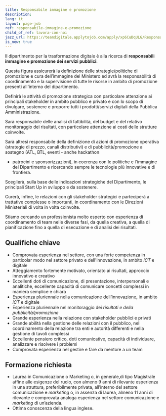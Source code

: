 ```yaml
---
title: Responsabile immagine e promozione
description:
lang: it
layout: page-job
ref: responsabile-immagine-e-promozione
child_of_ref: lavora-con-noi
jazz_url: https://teamdigitale.applytojob.com/apply/xp6CuDqULG/Responsabile-Immagine-E-Promozione.html
is_new: true
---
```


Il dipartimento per la trasformazione digitale è alla ricerca di
**responsabili immagine e promozione dei servizi pubblici**.

Questa figura assicurerà la definizione delle strategie/politiche di
promozione e cura dell’immagine del Ministero ed avrà la responsabilità
di coordinamento e la supervisione di tutte le risorse in ambito di
promozione presenti all'interno del dipartimento.

Definirà le attività di promozione strategica con particolare attenzione
ai principali stakeholder in ambito pubblico e privato e con lo scopo di
divulgare, sostenere e proporre tutti i prodotti/servizi digitali della
Pubblica Amministrazione.

Sarà responsabile delle analisi di fattibilità, del budget e del
relativo monitoraggio dei risultati, con particolare attenzione ai costi
delle strutture coinvolte.

Sarà altresì responsabile della definizione di azioni di promozione
operativa (strategie di prezzo, canali distributivi) e di
pubblicità/promozione a sostegno (ATL, BTL, eventi - anche hackathon
- patrocini e sponsorizzazioni), in coerenza con le politiche e
l'immagine del Dipartimento e ricercando sempre le tecnologie più
innovative e di frontiera.

Sceglierà, sulla base delle indicazioni strategiche del Dipartimento, le
principali Start Up in sviluppo e da sostenere.

Curerà, infine, le relazioni con gli stakeholder strategici e
parteciperà a trattative complesse o importanti, in coordinamento con le
Direzioni Ministeriali di volta in volta coinvolte.

Stiamo cercando un professionista molto esperto con esperienza di
coordinamento di team nelle diverse fasi, da quella creativa, a quella
di pianificazione fino a quella di esecuzione e di analisi dei
risultati.

## Qualifiche chiave

-   Comprovata esperienza nel settore, con una forte competenza in
    particolar modo nel settore privato e dell'innovazione, in ambito
    *ICT* e digitale
-   Atteggiamento fortemente motivato, orientato ai risultati, approccio
    innovativo e creativo
-   Eccellenti doti di comunicazione, di presentazione, interpersonali e
    analitiche, eccellente capacità di comunicare concetti complessi in
    maniera semplice e chiara
-   Esperienza pluriennale nella comunicazione dell’innovazione, in
    ambito *ICT* e digitale
-   Esperienza pluriennale nel monitoraggio dei *risultati e della
    pubblicità/promozione*
-   Grande esperienza nella relazione con stakeholder pubblici e privati
-   Grande abilità nella gestione delle relazioni con il pubblico, nel
    coordinamento della relazione tra enti e autorità differenti e nella
    gestione di tavoli complessi
-   Eccellente pensiero critico, doti comunicative, capacità di
    individuare, analizzare e risolvere i problemi
-   Comprovata esperienza nel gestire e fare da mentore a un team

## Formazione richiesta

-   Laurea in Comunicazione o Marketing o, in generale,di tipo
    Magistrale affine alle esigenze del ruolo, con almeno 9 anni di
    rilevante esperienza in una struttura, preferibilmente privata,
    all’interno del settore comunicazione e *marketing* o, in assenza di
    laurea, almeno 11 anni di rilevante e comprovata analoga esperienza
    nel settore comunicazione e *marketing* di un’azienda.
-   Ottima conoscenza della lingua inglese.

